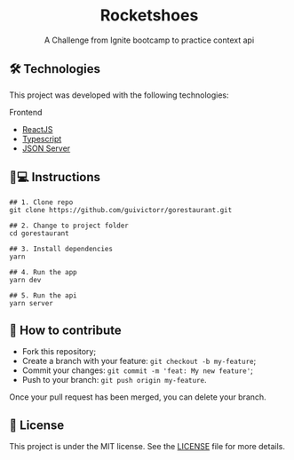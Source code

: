 <h1 align='center'>Rocketshoes</h1>
<p align='center'>A Challenge from Ignite bootcamp to practice context api</p>

## 🛠 Technologies

This project was developed with the following technologies:

Frontend
- [ReactJS](https://pt-br.reactjs.org)
- [Typescript](typescriptlang.org/)
- [JSON Server](https://www.npmjs.com/package/json-server)

## 📱💻 Instructions

```
## 1. Clone repo
git clone https://github.com/guivictorr/gorestaurant.git

## 2. Change to project folder
cd gorestaurant

## 3. Install dependencies
yarn

## 4. Run the app
yarn dev

## 5. Run the api
yarn server
```

## 🤔 How to contribute

- Fork this repository;
- Create a branch with your feature: `git checkout -b my-feature`;
- Commit your changes: `git commit -m 'feat: My new feature'`;
- Push to your branch: `git push origin my-feature`.

Once your pull request has been merged, you can delete your branch.

## 📝 License

This project is under the MIT license. See the [LICENSE](https://github.com/guivictorr/gorestaurant/blob/main/LICENSE) file for more details.
 
